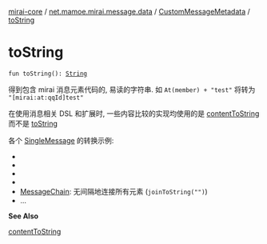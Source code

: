[mirai-core](../../index.md) / [net.mamoe.mirai.message.data](../index.md) / [CustomMessageMetadata](index.md) / [toString](./to-string.md)

# toString

`fun toString(): `[`String`](https://kotlinlang.org/api/latest/jvm/stdlib/kotlin/-string/index.html)

得到包含 mirai 消息元素代码的, 易读的字符串. 如 `At(member) + "test"` 将转为 `"[mirai:at:qqId]test"`

在使用消息相关 DSL 和扩展时, 一些内容比较的实现均使用的是 [contentToString](../-message/content-to-string.md) 而不是 [toString](../-message/to-string.md)

各个 [SingleMessage](../-single-message.md) 的转换示例:

*
*
*
*
* [MessageChain](../-message-chain/index.md): 无间隔地连接所有元素 (`joinToString("")`)
* ...

**See Also**

[contentToString](../-message/content-to-string.md)

